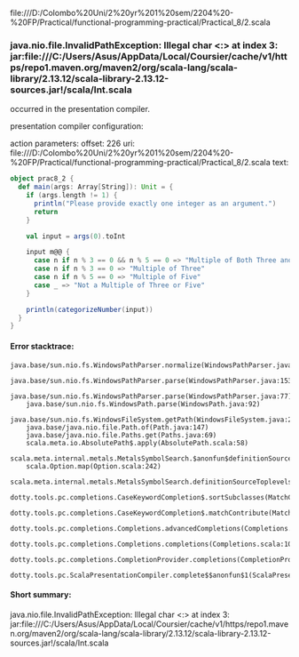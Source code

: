 file:///D:/Colombo%20Uni/2%20yr%201%20sem/2204%20-%20FP/Practical/functional-programming-practical/Practical_8/2.scala
### java.nio.file.InvalidPathException: Illegal char <:> at index 3: jar:file:///C:/Users/Asus/AppData/Local/Coursier/cache/v1/https/repo1.maven.org/maven2/org/scala-lang/scala-library/2.13.12/scala-library-2.13.12-sources.jar!/scala/Int.scala

occurred in the presentation compiler.

presentation compiler configuration:


action parameters:
offset: 226
uri: file:///D:/Colombo%20Uni/2%20yr%201%20sem/2204%20-%20FP/Practical/functional-programming-practical/Practical_8/2.scala
text:
```scala
object prac8_2 {
  def main(args: Array[String]): Unit = {
    if (args.length != 1) {
      println("Please provide exactly one integer as an argument.")
      return
    }

    val input = args(0).toInt

    input m@@ {
      case n if n % 3 == 0 && n % 5 == 0 => "Multiple of Both Three and Five"
      case n if n % 3 == 0 => "Multiple of Three"
      case n if n % 5 == 0 => "Multiple of Five"
      case _ => "Not a Multiple of Three or Five"
    }

    println(categorizeNumber(input))
  }
}

```



#### Error stacktrace:

```
java.base/sun.nio.fs.WindowsPathParser.normalize(WindowsPathParser.java:182)
	java.base/sun.nio.fs.WindowsPathParser.parse(WindowsPathParser.java:153)
	java.base/sun.nio.fs.WindowsPathParser.parse(WindowsPathParser.java:77)
	java.base/sun.nio.fs.WindowsPath.parse(WindowsPath.java:92)
	java.base/sun.nio.fs.WindowsFileSystem.getPath(WindowsFileSystem.java:232)
	java.base/java.nio.file.Path.of(Path.java:147)
	java.base/java.nio.file.Paths.get(Paths.java:69)
	scala.meta.io.AbsolutePath$.apply(AbsolutePath.scala:58)
	scala.meta.internal.metals.MetalsSymbolSearch.$anonfun$definitionSourceToplevels$2(MetalsSymbolSearch.scala:70)
	scala.Option.map(Option.scala:242)
	scala.meta.internal.metals.MetalsSymbolSearch.definitionSourceToplevels(MetalsSymbolSearch.scala:69)
	dotty.tools.pc.completions.CaseKeywordCompletion$.sortSubclasses(MatchCaseCompletions.scala:326)
	dotty.tools.pc.completions.CaseKeywordCompletion$.matchContribute(MatchCaseCompletions.scala:276)
	dotty.tools.pc.completions.Completions.advancedCompletions(Completions.scala:307)
	dotty.tools.pc.completions.Completions.completions(Completions.scala:109)
	dotty.tools.pc.completions.CompletionProvider.completions(CompletionProvider.scala:90)
	dotty.tools.pc.ScalaPresentationCompiler.complete$$anonfun$1(ScalaPresentationCompiler.scala:146)
```
#### Short summary: 

java.nio.file.InvalidPathException: Illegal char <:> at index 3: jar:file:///C:/Users/Asus/AppData/Local/Coursier/cache/v1/https/repo1.maven.org/maven2/org/scala-lang/scala-library/2.13.12/scala-library-2.13.12-sources.jar!/scala/Int.scala